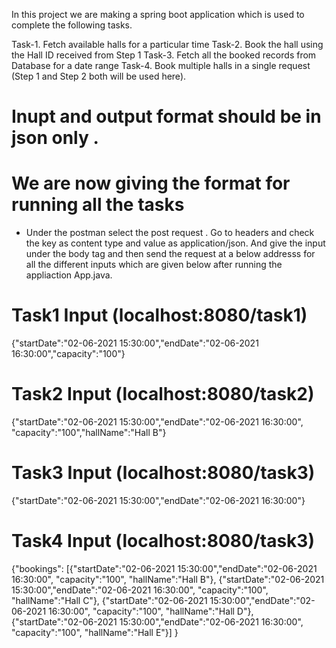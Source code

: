 In this project we are making a spring boot application which is used to complete the following tasks. 

Task-1. Fetch available halls for a particular time
Task-2. Book the hall using the Hall ID received from Step 1
Task-3. Fetch all the booked records from Database for a date range
Task-4. Book multiple halls in a single request (Step 1 and Step 2 both will be used here).

# Inupt and output format should be in json only . 

# We are now giving the format for running all the tasks 
- Under the postman select the post request . Go to headers and check the key as content type and value as application/json. And give the input under the body tag and then send the request at a below addresss for all the different inputs which are given below after running the appliaction App.java. 

# Task1 Input (localhost:8080/task1)
{"startDate":"02-06-2021 15:30:00","endDate":"02-06-2021 16:30:00","capacity":"100"}

# Task2 Input (localhost:8080/task2)
{"startDate":"02-06-2021 15:30:00","endDate":"02-06-2021 16:30:00", "capacity":"100","hallName":"Hall B"}

# Task3 Input (localhost:8080/task3)
{"startDate":"02-06-2021 15:30:00","endDate":"02-06-2021 16:30:00"}

# Task4 Input (localhost:8080/task3)
{"bookings":
[{"startDate":"02-06-2021 15:30:00","endDate":"02-06-2021 16:30:00", "capacity":"100", "hallName":"Hall B"},
{"startDate":"02-06-2021 15:30:00","endDate":"02-06-2021 16:30:00", "capacity":"100", "hallName":"Hall C"},
{"startDate":"02-06-2021 15:30:00","endDate":"02-06-2021 16:30:00", "capacity":"100", "hallName":"Hall D"},
{"startDate":"02-06-2021 15:30:00","endDate":"02-06-2021 16:30:00", "capacity":"100", "hallName":"Hall E"}]
}